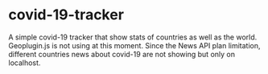 # covid-19-tracker
A simple covid-19 tracker that show stats of countries as well as the world.
Geoplugin.js is not using at this moment.
Since the News API plan limitation, different countries news about covid-19 are not showing but only on localhost. 
